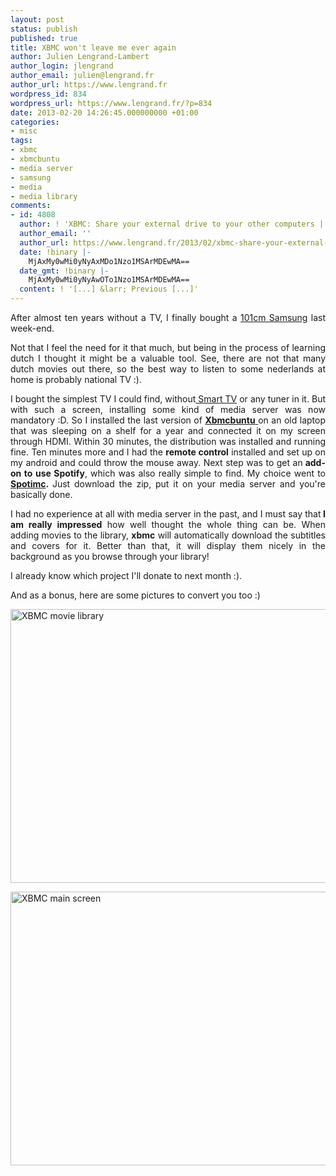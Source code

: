 ```yaml
---
layout: post
status: publish
published: true
title: XBMC won't leave me ever again
author: Julien Lengrand-Lambert
author_login: jlengrand
author_email: julien@lengrand.fr
author_url: https://www.lengrand.fr
wordpress_id: 834
wordpress_url: https://www.lengrand.fr/?p=834
date: 2013-02-20 14:26:45.000000000 +01:00
categories:
- misc
tags:
- xbmc
- xbmcbuntu
- media server
- samsung
- media
- media library
comments:
- id: 4808
  author: ! 'XBMC: Share your external drive to your other computers | loup2fu'
  author_email: ''
  author_url: https://www.lengrand.fr/2013/02/xbmc-share-your-external-drive-to-your-other-computers/
  date: !binary |-
    MjAxMy0wMi0yNyAxMDo1Nzo1MSArMDEwMA==
  date_gmt: !binary |-
    MjAxMy0wMi0yNyAwOTo1Nzo1MSArMDEwMA==
  content: ! '[...] &larr; Previous [...]'
---
```

<p style="text-align: justify;">After almost ten years without a TV, I finally bought a <a title="my TV on amazon" href="https://www.amazon.co.uk/Samsung-UE40EH5000-40-inch-Widescreen-Freeview/dp/B007IHYP5Y" target="_blank">101cm Samsung</a> last week-end.</p>
<p style="text-align: justify;">Not that I feel the need for it that much, but being in the process of learning dutch I thought it might be a valuable tool.
See, there are not that many dutch movies out there, so the best way to listen to some nederlands at home is probably national TV :).</p>
<p style="text-align: justify;">I bought the simplest TV I could find, without<a title="smart tv wikipedia" href="https://en.wikipedia.org/wiki/Smart_TV" target="_blank"> Smart TV</a> or any tuner in it. But with such a screen, installing some kind of media server was now mandatory :D.
So I installed the last version of <a title="xbmcbuntu" href="https://wiki.xbmc.org/index.php?title=XBMCbuntu" target="_blank"><strong>Xbmcbuntu</strong> </a>on an old laptop that was sleeping on a shelf for a year and connected it on my screen through HDMI.
Within 30 minutes, the distribution was installed and running fine. Ten minutes more and I had the <strong>remote control</strong> installed and set up on my android and could throw the mouse away.
Next step was to get an<strong> add-on to use Spotify</strong>, which was also really simple to find. My choice went to <strong><a title="spotimc" href="https://github.com/mazkolain/spotimc" target="_blank">Spotimc</a>. </strong>Just download the zip, put it on your media server and you're basically done.</p>
<p style="text-align: justify;">I had no experience at all with media server in the past, and I must say that<strong> I am really impressed</strong> how well thought the whole thing can be.
When adding movies to the library, <strong>xbmc</strong> will automatically download the subtitles and covers for it. Better than that, it will display them nicely in the background as you browse through your library!</p>
<p style="text-align: justify;">I already know which project I'll donate to next month :).</p>
<p style="text-align: justify;">And as a bonus, here are some pictures to convert you too :)</p>


<a href="{{ site.url }}/images/posts/2013/02/2013-02-20-14.16.28.jpg"><img class="size-large wp-image-835" alt="XBMC movie library" src="{{ site.url }}/images/posts/2013/02/2013-02-20-14.16.28-1024x768.jpg" width="584" height="438" /></a>

<a href="{{ site.url }}/images/posts/2013/02/2013-02-20-14.17.21.jpg"><img class="size-large wp-image-836" alt="XBMC main screen" src="{{ site.url }}/images/posts/2013/02/2013-02-20-14.17.21-1024x768.jpg" width="584" height="438" /></a>
